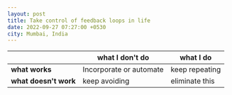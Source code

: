 ```yaml
---
layout: post
title: Take control of feedback loops in life
date: 2022-09-27 07:27:00 +0530
city: Mumbai, India
---
```


|  | **what I don't do** | **what I do**|
|-|-|-|
| **what works** | Incorporate or automate | keep repeating |
| **what doesn't work** | keep avoiding | eliminate this |
